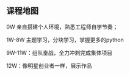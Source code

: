 ## 课程地图

0W 亲自搭建个人环境，熟悉工程师自学节奏；

1W-8W 主题学习，分块学习，掌握更多的python

9W-11W：组队奋战，全力冲刺完成集体项目

12W：像明星创业者一样，展示作品

